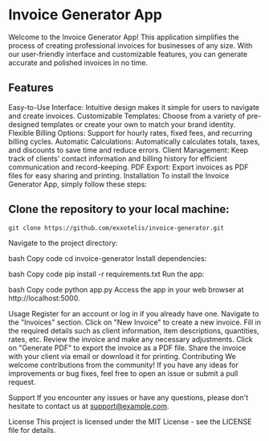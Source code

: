 # Invoice Generator App
Welcome to the Invoice Generator App! This application simplifies the process of creating professional invoices for businesses of any size. With our user-friendly interface and customizable features, you can generate accurate and polished invoices in no time.

## Features
Easy-to-Use Interface: Intuitive design makes it simple for users to navigate and create invoices.
Customizable Templates: Choose from a variety of pre-designed templates or create your own to match your brand identity.
Flexible Billing Options: Support for hourly rates, fixed fees, and recurring billing cycles.
Automatic Calculations: Automatically calculates totals, taxes, and discounts to save time and reduce errors.
Client Management: Keep track of clients' contact information and billing history for efficient communication and record-keeping.
PDF Export: Export invoices as PDF files for easy sharing and printing.
Installation
To install the Invoice Generator App, simply follow these steps:

## Clone the repository to your local machine:

~~~
git clone https://github.com/exxotelis/invoice-generator.git
~~~
Navigate to the project directory:

bash
Copy code
cd invoice-generator
Install dependencies:

bash
Copy code
pip install -r requirements.txt
Run the app:

bash
Copy code
python app.py
Access the app in your web browser at http://localhost:5000.

Usage
Register for an account or log in if you already have one.
Navigate to the "Invoices" section.
Click on "New Invoice" to create a new invoice.
Fill in the required details such as client information, item descriptions, quantities, rates, etc.
Review the invoice and make any necessary adjustments.
Click on "Generate PDF" to export the invoice as a PDF file.
Share the invoice with your client via email or download it for printing.
Contributing
We welcome contributions from the community! If you have any ideas for improvements or bug fixes, feel free to open an issue or submit a pull request.

Support
If you encounter any issues or have any questions, please don't hesitate to contact us at support@example.com.

License
This project is licensed under the MIT License - see the LICENSE file for details.
